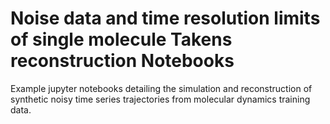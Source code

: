 # Noise data and time resolution limits of single molecule Takens reconstruction Notebooks
Example jupyter notebooks detailing the simulation and reconstruction of synthetic noisy time series trajectories from molecular dynamics training data.
